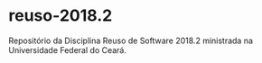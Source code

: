 # reuso-2018.2
Repositório da Disciplina Reuso de Software 2018.2 ministrada na Universidade Federal do Ceará. 
